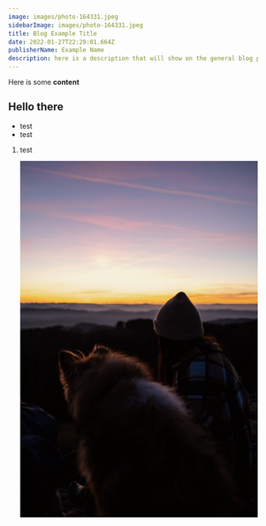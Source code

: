 ```yaml
---
image: images/photo-164331.jpeg
sidebarImage: images/photo-164331.jpeg
title: Blog Example Title
date: 2022-01-27T22:29:01.664Z
publisherName: Example Name
description: here is a description that will show on the general blog page/ not the details page
---
```


Here is some **content**

## **Hello there**

- test
- test

1. test

   ![some alt test](images/photo-164331.jpeg "A title")
